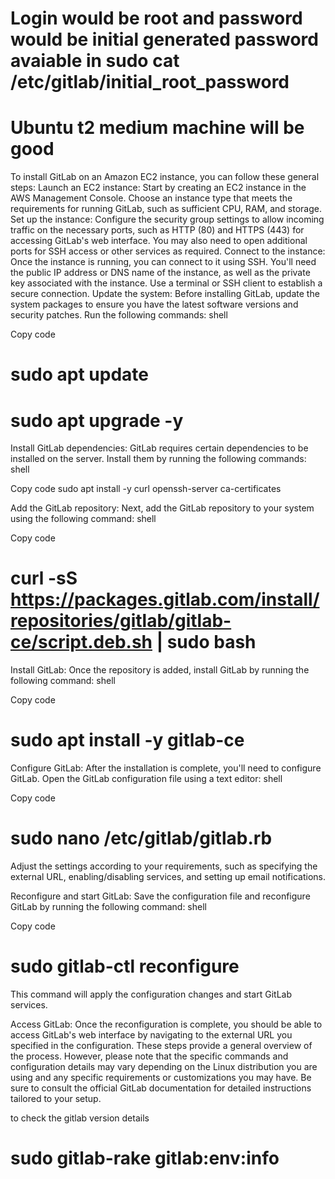 # Login would be root and password would be initial generated password avaiable in sudo cat /etc/gitlab/initial_root_password


# Ubuntu t2 medium machine will be good 

To install GitLab on an Amazon EC2 instance, you can follow these general steps:
Launch an EC2 instance: Start by creating an EC2 instance in the AWS Management Console. Choose an instance type that meets the requirements for running GitLab, such as sufficient CPU, RAM, and storage.
Set up the instance: Configure the security group settings to allow incoming traffic on the necessary ports, such as HTTP (80) and HTTPS (443) for accessing GitLab's web interface. You may also need to open additional ports for SSH access or other services as required.
Connect to the instance: Once the instance is running, you can connect to it using SSH. You'll need the public IP address or DNS name of the instance, as well as the private key associated with the instance. Use a terminal or SSH client to establish a secure connection.
Update the system: Before installing GitLab, update the system packages to ensure you have the latest software versions and security patches. Run the following commands:
shell



Copy code

# sudo apt update
# sudo apt upgrade -y




Install GitLab dependencies: GitLab requires certain dependencies to be installed on the server. Install them by running the following commands:
shell


Copy code
sudo apt install -y curl openssh-server ca-certificates



Add the GitLab repository: Next, add the GitLab repository to your system using the following command:
shell


Copy code

#  curl -sS https://packages.gitlab.com/install/repositories/gitlab/gitlab-ce/script.deb.sh | sudo bash




Install GitLab: Once the repository is added, install GitLab by running the following command:
shell


Copy code
#  sudo apt install -y gitlab-ce



Configure GitLab: After the installation is complete, you'll need to configure GitLab. Open the GitLab configuration file using a text editor:
shell


Copy code
#  sudo nano /etc/gitlab/gitlab.rb



Adjust the settings according to your requirements, such as specifying the external URL, enabling/disabling services, and setting up email notifications.

Reconfigure and start GitLab: Save the configuration file and reconfigure GitLab by running the following command:
shell


Copy code
#  sudo gitlab-ctl reconfigure


This command will apply the configuration changes and start GitLab services.

Access GitLab: Once the reconfiguration is complete, you should be able to access GitLab's web interface by navigating to the external URL you specified in the configuration.
These steps provide a general overview of the process. However, please note that the specific commands and configuration details may vary depending on the Linux distribution you are using and any specific requirements or customizations you may have. Be sure to consult the official GitLab documentation for detailed instructions tailored to your setup.

to check the gitlab version details

# sudo gitlab-rake gitlab:env:info

